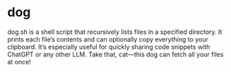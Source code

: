 # dog
dog.sh is a shell script that recursively lists files in a specified directory. It prints each file’s contents and can optionally copy everything to your clipboard. It’s especially useful for quickly sharing code snippets with ChatGPT or any other LLM. Take that, cat—this dog can fetch all your files at once!
